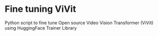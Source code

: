 # Fine tuning ViVit
Python script to fine tune Open source Video Vision Transformer (ViVit) using HuggingFace Trainer Library
